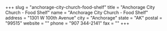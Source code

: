 +++
slug = "anchorage-city-church-food-shelf"
title = "Anchorage City Church - Food Shelf"
name = "Anchorage City Church - Food Shelf"
address = "1301 W 100th Avenue"
city = "Anchorage"
state = "AK"
postal = "99515"
website = ""
phone = "907 344-2141"
fax = ""
+++
